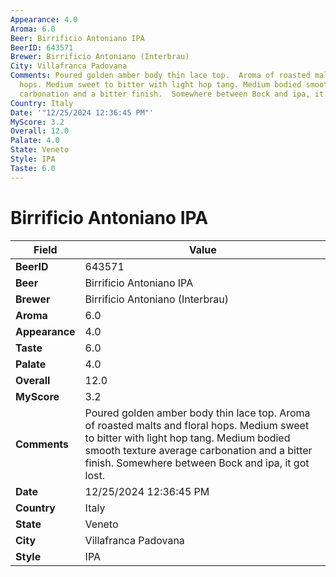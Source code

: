 ```yaml
---
Appearance: 4.0
Aroma: 6.0
Beer: Birrificio Antoniano IPA
BeerID: 643571
Brewer: Birrificio Antoniano (Interbrau)
City: Villafranca Padovana
Comments: Poured golden amber body thin lace top.  Aroma of roasted malts and floral
  hops. Medium sweet to bitter with light hop tang. Medium bodied smooth texture average
  carbonation and a bitter finish.  Somewhere between Bock and ipa, it got lost.
Country: Italy
Date: '"12/25/2024 12:36:45 PM"'
MyScore: 3.2
Overall: 12.0
Palate: 4.0
State: Veneto
Style: IPA
Taste: 6.0
---
```


# Birrificio Antoniano IPA

| Field         | Value |
|---------------|-------|
| **BeerID** | 643571 |
| **Beer** | Birrificio Antoniano IPA |
| **Brewer** | Birrificio Antoniano (Interbrau) |
| **Aroma** | 6.0 |
| **Appearance** | 4.0 |
| **Taste** | 6.0 |
| **Palate** | 4.0 |
| **Overall** | 12.0 |
| **MyScore** | 3.2 |
| **Comments** | Poured golden amber body thin lace top.  Aroma of roasted malts and floral hops. Medium sweet to bitter with light hop tang. Medium bodied smooth texture average carbonation and a bitter finish.  Somewhere between Bock and ipa, it got lost. |
| **Date** | 12/25/2024 12:36:45 PM |
| **Country** | Italy |
| **State** | Veneto |
| **City** | Villafranca Padovana |
| **Style** | IPA |
